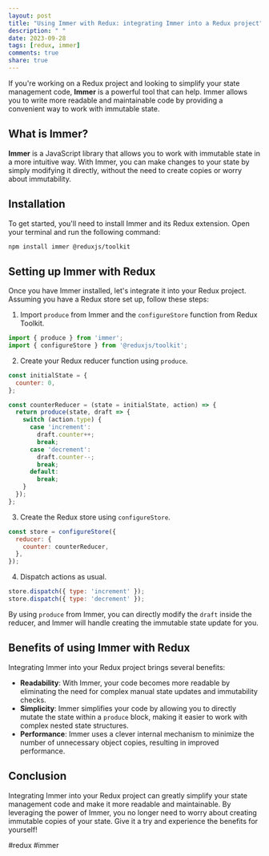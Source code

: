 ```yaml
---
layout: post
title: "Using Immer with Redux: integrating Immer into a Redux project"
description: " "
date: 2023-09-28
tags: [redux, immer]
comments: true
share: true
---
```


If you're working on a Redux project and looking to simplify your state management code, **Immer** is a powerful tool that can help. Immer allows you to write more readable and maintainable code by providing a convenient way to work with immutable state.

## What is Immer?

**Immer** is a JavaScript library that allows you to work with immutable state in a more intuitive way. With Immer, you can make changes to your state by simply modifying it directly, without the need to create copies or worry about immutability.

## Installation

To get started, you'll need to install Immer and its Redux extension. Open your terminal and run the following command:

```bash
npm install immer @reduxjs/toolkit
```

## Setting up Immer with Redux

Once you have Immer installed, let's integrate it into your Redux project. Assuming you have a Redux store set up, follow these steps:

1. Import `produce` from Immer and the `configureStore` function from Redux Toolkit.

```javascript
import { produce } from 'immer';
import { configureStore } from '@reduxjs/toolkit';
```

2. Create your Redux reducer function using `produce`.

```javascript
const initialState = {
  counter: 0,
};

const counterReducer = (state = initialState, action) => {
  return produce(state, draft => {
    switch (action.type) {
      case 'increment':
        draft.counter++;
        break;
      case 'decrement':
        draft.counter--;
        break;
      default:
        break;
    }
  });
};
```

3. Create the Redux store using `configureStore`.

```javascript
const store = configureStore({
  reducer: {
    counter: counterReducer,
  },
});
```

4. Dispatch actions as usual.

```javascript
store.dispatch({ type: 'increment' });
store.dispatch({ type: 'decrement' });
```

By using `produce` from Immer, you can directly modify the `draft` inside the reducer, and Immer will handle creating the immutable state update for you.

## Benefits of using Immer with Redux

Integrating Immer into your Redux project brings several benefits:

- **Readability**: With Immer, your code becomes more readable by eliminating the need for complex manual state updates and immutability checks.
- **Simplicity**: Immer simplifies your code by allowing you to directly mutate the state within a `produce` block, making it easier to work with complex nested state structures.
- **Performance**: Immer uses a clever internal mechanism to minimize the number of unnecessary object copies, resulting in improved performance.

## Conclusion

Integrating Immer into your Redux project can greatly simplify your state management code and make it more readable and maintainable. By leveraging the power of Immer, you no longer need to worry about creating immutable copies of your state. Give it a try and experience the benefits for yourself!

#redux #immer